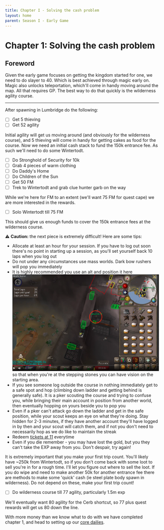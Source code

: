 ```yaml
---
title: Chapter I - Solving the cash problem
layout: home
parent: Season I - Early Game
---
```


# Chapter 1: Solving the cash problem 

## Foreword

Given the early game focuses on getting the kingdom started for one, we need to do slayer to 40. Which is best achieved through magic early on. Magic also unlocks teleportation, which'll come in handy moving around the map. All that requires GP. The best way to do that quickly is the wilderness agility course.

______

After spawning in Lumbridge do the following:
- [ ] Get 5 thieving 
- [ ] Get 52 agility 

Initial agility will get us moving around (and obviously for the wilderness course), and 5 thieving will come in handy for getting cakes as food for the course. Now we need an initial cash stack to fund the 150k entrance fee. As such we'll need to do some Wintertodt. 

- [ ] Do Stronghold of Security for 10k
- [ ] Grab 4 pieces of warm clothing
- [ ] Do Daddy's Home 
- [ ] Do Children of the Sun 
- [ ] Get 50 FM 
- [ ] Trek to Wintertodt and grab clue hunter garb on the way

While we're here for FM to an extent (we'll want 75 FM for quest cape) we are more interested in the rewards. 

- [ ] Solo Wintertodt till 75 FM

This should give us enough funds to cover the 150k entrance fees at the wilderness course. 

⚠️ **Caution:** the next piece is extremely difficult! Here are some tips:

  - Allocate at least an hour for your session. If you have to log out soon there's no point in starting up a session, as you'll set yourself back 10 laps when you log out
  - Do not under any circumstances use mass worlds. Dark bow rushers will pop you immediately
  - It is highly recommended you use an alt and position it here ![alt text](/assets/images/image.png) so that when you're at the stepping stones you can have vision on the starting area. 
  - If you see someone log outside the course in nothing immediately get to a safe spot and hop (climbing down ladder and getting behind is generally safe). It is a pker scouting the course and trying to confuse you, while bringing their main account in position from another world, then eventually hopping on yours beside you to pop you
  - Even if a pker can't attack go down the ladder and get in the safe position, while your scout keeps an eye on what they're doing. Stay hidden for 2-3 minutes, if they have another account they'll have logged in by then and your scout will catch them, and if not you don't need to necessarily hop as we do like to maintain the streak
  - Redeem [tickets at 11](https://www.reddit.com/r/2007scape/comments/1nj1fvh/it_makes_little_sense_redeeming_wilderness/) everytime
  - Even if you die remember - you may have lost the gold, but you they can't take the EXP away from you. Don't despair, try again!

It is extremely important that you make your first trip count. You'll likely have ~250k from Wintertodt, so if you don't come back with some loot to sell you're in for a rough time. I'll let you figure out where to sell the loot. If you do wipe and need to make another 50k for another entrance fee there are methods to make some 'quick' cash (ie steel plate body spawn in wilderness). Do not depend on these, make your first trip count!

  
- [ ] Do wilderness course till 77 agility, particularly 1.5m exp

We'll eventually want 80 agility for the Cerb shortcut, so 77 plus quest rewards will get us 80 down the line.

With more money than we know what to do with we have completed chapter 1, and head to setting up our [core dailies](chapter-2.html).